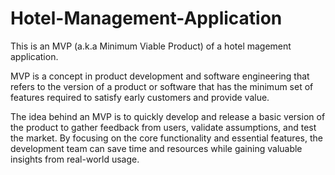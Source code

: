 # Hotel-Management-Application

This is an MVP (a.k.a Minimum Viable Product) of a hotel magement application.

MVP is a concept in product development and software engineering that refers to the version of a product or software that has the minimum set of features required to satisfy early customers and provide value.

The idea behind an MVP is to quickly develop and release a basic version of the product to gather feedback from users, validate assumptions, and test the market. By focusing on the core functionality and essential features, the development team can save time and resources while gaining valuable insights from real-world usage.
